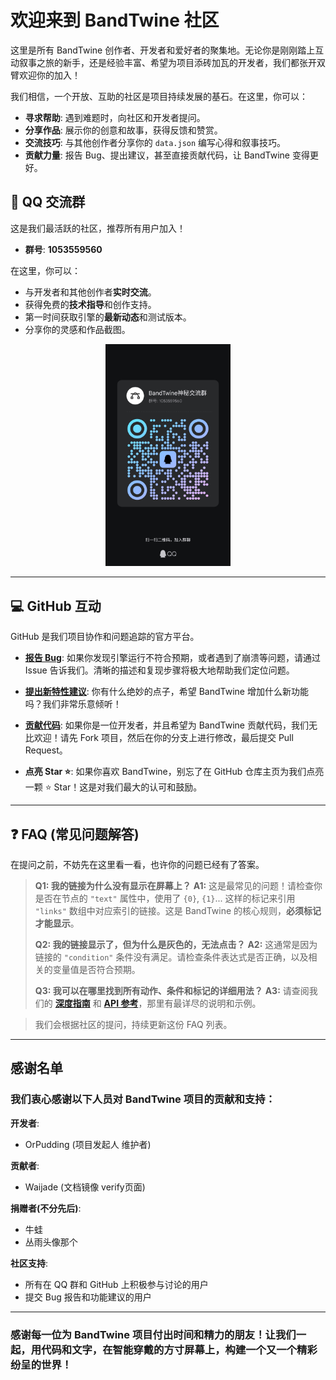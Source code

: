# 欢迎来到 BandTwine 社区

这里是所有 BandTwine 创作者、开发者和爱好者的聚集地。无论你是刚刚踏上互动叙事之旅的新手，还是经验丰富、希望为项目添砖加瓦的开发者，我们都张开双臂欢迎你的加入！

我们相信，一个开放、互助的社区是项目持续发展的基石。在这里，你可以：

*   **寻求帮助**: 遇到难题时，向社区和开发者提问。
*   **分享作品**: 展示你的创意和故事，获得反馈和赞赏。
*   **交流技巧**: 与其他创作者分享你的 `data.json` 编写心得和叙事技巧。
*   **贡献力量**: 报告 Bug、提出建议，甚至直接贡献代码，让 BandTwine 变得更好。

## <a id="qq-交流群"></a> 💬 QQ 交流群

这是我们最活跃的社区，推荐所有用户加入！

*   **群号**: **1053559560**

在这里，你可以：
*   与开发者和其他创作者**实时交流**。
*   获得免费的**技术指导**和创作支持。
*   第一时间获取引擎的**最新动态**和测试版本。
*   分享你的灵感和作品截图。

<div align="center">
  <img src="imgs/QR_Code.jpg" alt="QQ Group QR Code" width="200"/>
</div>

---

## <a id="github-互动"></a> 💻 GitHub 互动

GitHub 是我们项目协作和问题追踪的官方平台。

*   **[报告 Bug](https://github.com/OrPudding/VelaOS_BandTwine/issues/new?assignees=&labels=bug&template=bug_report.md&title= )**: 如果你发现引擎运行不符合预期，或者遇到了崩溃等问题，请通过 Issue 告诉我们。清晰的描述和复现步骤将极大地帮助我们定位问题。

*   **[提出新特性建议](https://github.com/OrPudding/VelaOS_BandTwine/issues/new?assignees=&labels=enhancement&template=feature_request.md&title= )**: 你有什么绝妙的点子，希望 BandTwine 增加什么新功能吗？我们非常乐意倾听！

*   **[贡献代码](https://github.com/OrPudding/VelaOS_BandTwine/pulls )**: 如果你是一位开发者，并且希望为 BandTwine 贡献代码，我们无比欢迎！请先 Fork 项目，然后在你的分支上进行修改，最后提交 Pull Request。

*   **点亮 Star ⭐**: 如果你喜欢 BandTwine，别忘了在 GitHub 仓库主页为我们点亮一颗 ⭐ Star！这是对我们最大的认可和鼓励。

---

## <a id="faq-常见问题解答"></a> ❓ FAQ (常见问题解答)

在提问之前，不妨先在这里看一看，也许你的问题已经有了答案。

> **Q1: 我的链接为什么没有显示在屏幕上？**
> **A1:** 这是最常见的问题！请检查你是否在节点的 `"text"` 属性中，使用了 `{0}`, `{1}`... 这样的标记来引用 `"links"` 数组中对应索引的链接。这是 BandTwine 的核心规则，**必须标记才能显示**。
> 
> **Q2: 我的链接显示了，但为什么是灰色的，无法点击？**
> **A2:** 这通常是因为链接的 `"condition"` 条件没有满足。请检查条件表达式是否正确，以及相关的变量值是否符合预期。
>
> **Q3: 我可以在哪里找到所有动作、条件和标记的详细用法？**
> **A3:** 请查阅我们的 **[深度指南](/guides)** 和 **[API 参考](/api-reference)**，那里有最详尽的说明和示例。

> 我们会根据社区的提问，持续更新这份 FAQ 列表。

---

## 感谢名单

### 我们衷心感谢以下人员对 BandTwine 项目的贡献和支持：

**开发者**:
- OrPudding (项目发起人 维护者)
  
**贡献者**:
  - Waijade (文档镜像 verify页面)

**捐赠者(不分先后)**:
- 牛蛙
- 丛雨头像那个

**社区支持**:
- 所有在 QQ 群和 GitHub 上积极参与讨论的用户
 - 提交 Bug 报告和功能建议的用户

---
### 感谢每一位为 BandTwine 项目付出时间和精力的朋友！让我们一起，用代码和文字，在智能穿戴的方寸屏幕上，构建一个又一个精彩纷呈的世界！

